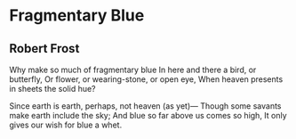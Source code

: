 # Fragmentary Blue
## Robert Frost
Why make so much of fragmentary blue
In here and there a bird, or butterfly,
Or flower, or wearing-stone, or open eye,
When heaven presents in sheets the solid hue?

Since earth is earth, perhaps, not heaven (as yet)—
Though some savants make earth include the sky;
And blue so far above us comes so high,
It only gives our wish for blue a whet.